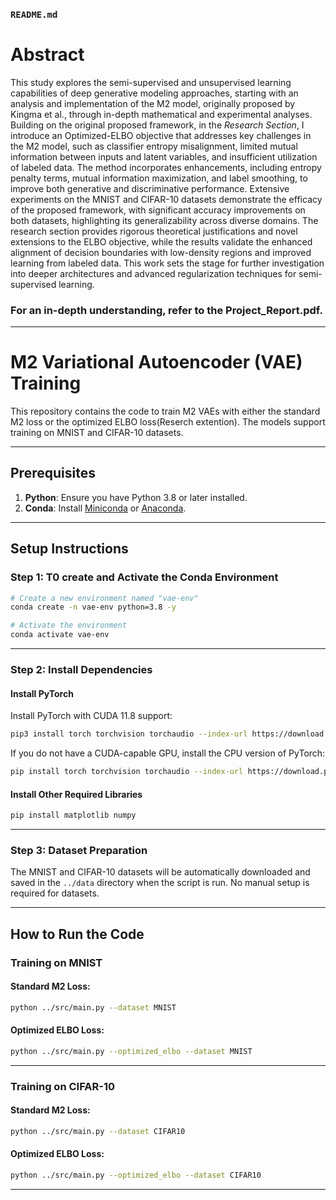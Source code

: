 

### `README.md`



# Abstract

This study explores the semi-supervised and unsupervised learning capabilities of deep generative modeling approaches, starting with an analysis and implementation of the M2 model, originally proposed by Kingma et al., through in-depth mathematical and experimental analyses. Building on the original proposed framework, in the *Research Section*, I introduce an Optimized-ELBO objective that addresses key challenges in the M2 model, such as classifier entropy misalignment, limited mutual information between inputs and latent variables, and insufficient utilization of labeled data. The method incorporates enhancements, including entropy penalty terms, mutual information maximization, and label smoothing, to improve both generative and discriminative performance. Extensive experiments on the MNIST and CIFAR-10 datasets demonstrate the efficacy of the proposed framework, with significant accuracy improvements on both datasets, highlighting its generalizability across diverse domains. The research section provides rigorous theoretical justifications and novel extensions to the ELBO objective, while the results validate the enhanced alignment of decision boundaries with low-density regions and improved learning from labeled data. This work sets the stage for further investigation into deeper architectures and advanced regularization techniques for semi-supervised learning.

###  For an in-depth understanding, refer to the Project_Report.pdf.
---

# M2 Variational Autoencoder (VAE) Training

This repository contains the code to train M2 VAEs with either the standard M2 loss or the optimized ELBO loss(Reserch extention). The models support training on MNIST and CIFAR-10 datasets.

---

## Prerequisites

1. **Python**: Ensure you have Python 3.8 or later installed.
2. **Conda**: Install [Miniconda](https://docs.conda.io/en/latest/miniconda.html) or [Anaconda](https://www.anaconda.com/).

---

## Setup Instructions

### Step 1: T0 create and Activate the Conda Environment

```bash
# Create a new environment named "vae-env"
conda create -n vae-env python=3.8 -y

# Activate the environment
conda activate vae-env
```

---

### Step 2: Install Dependencies

#### Install PyTorch
Install PyTorch with CUDA 11.8 support:

```bash
pip3 install torch torchvision torchaudio --index-url https://download.pytorch.org/whl/cu118
```

If you do not have a CUDA-capable GPU, install the CPU version of PyTorch:

```bash
pip install torch torchvision torchaudio --index-url https://download.pytorch.org/whl/cpu
```

#### Install Other Required Libraries
```bash
pip install matplotlib numpy
```

---

### Step 3: Dataset Preparation

The MNIST and CIFAR-10 datasets will be automatically downloaded and saved in the `../data` directory when the script is run. No manual setup is required for datasets.

---

## How to Run the Code

### Training on MNIST

#### Standard M2 Loss:
```bash
python ../src/main.py --dataset MNIST
```

#### Optimized ELBO Loss:
```bash
python ../src/main.py --optimized_elbo --dataset MNIST
```

---

### Training on CIFAR-10

#### Standard M2 Loss:
```bash
python ../src/main.py --dataset CIFAR10
```

#### Optimized ELBO Loss:
```bash
python ../src/main.py --optimized_elbo --dataset CIFAR10
```

---

